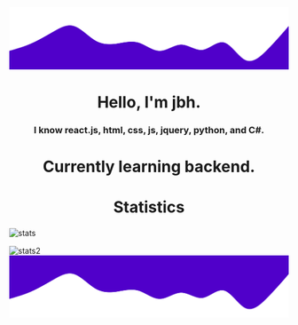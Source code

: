<img src="wave.svg">

<h1 align="center">Hello, I'm jbh.</h1>
<h3 align="center">I know react.js, html, css, js, jquery, python, and C#. </h3>

<h1 align="center"> Currently learning backend.</h1>
<h1 align="center">Statistics</h1>

<p><img align="center" src="https://github-readme-stats.vercel.app/api?username=1jbh&show_icons=true&text_color=ffffff&bg_color=7fb3ff&title_color=ffffff&icon_color=ffffff" alt="stats" /></p>

<img align="center" src="https://github-readme-stats.vercel.app/api/top-langs/?username=1jbh&show_icons=true&text_color=ffffff&bg_color=7fb3ff&title_color=ffffff&icon_color=ffffff" alt="stats2"/>

<img src="wave2.svg">
